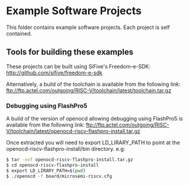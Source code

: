 Example Software Projects
=========================

This folder contains example software projects. Each project is self contained.

Tools for building these examples
---------------------------------

These projects can be built using SiFive's Freedom-e-SDK:  http://github.com/sifive/freedom-e-sdk

Alternatively, a build of the toolchain is available from the following link: ftp://ftp.actel.com/outgoing/RISC-V/toolchain/latest/toolchain.tar.gz

### Debugging using FlashPro5
A build of the version of openocd allowing debugging using FlashPro5 is available from the following link: ftp://ftp.actel.com/outgoing/RISC-V/toolchain/latest/openocd-riscv-flashpro-install.tar.gz

Once extracted you will need to export LD_LIRARY_PATH to point at the openocd-riscv-flashpro-install/bin directory. e.g:
```sh
$ tar -xvf openocd-riscv-flashpro-install.tar.gz
$ cd openocd-riscv-flashpro-install
$ export LD_LIRARY_PATH=$(pwd)
$ ./openocd -f board/microsemi-riscv.cfg
```
